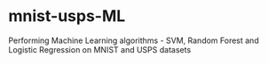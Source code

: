 # mnist-usps-ML
Performing Machine Learning algorithms - SVM, Random Forest and Logistic Regression on MNIST and USPS datasets
